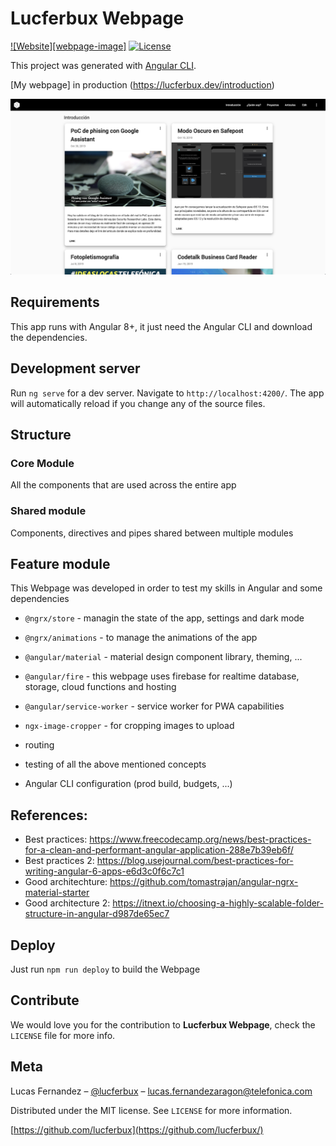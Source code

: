 # Lucferbux Webpage

[![Website][webpage-image]][webpage-url]
[![License][license-image]][license-url]



This project was generated with [Angular CLI](https://github.com/angular/angular-cli).

[My webpage] in production (https://lucferbux.dev/introduction)

![intro](meta/intro.png)

## Requirements

This app runs with Angular 8+, it just need the Angular CLI and download the dependencies.

## Development server

Run `ng serve` for a dev server. Navigate to `http://localhost:4200/`. The app will automatically reload if you change any of the source files.

## Structure

### Core Module
All the components that are used across the entire app

### Shared module
Components, directives and pipes shared between multiple modules

## Feature module


This Webpage was developed in order to test my skills in Angular and some dependencies

- `@ngrx/store` - managin the state of the app, settings and dark mode
- `@ngrx/animations` - to manage the animations of the app
- `@angular/material` - material design component library, theming, ...
- `@angular/fire` - this webpage uses firebase for realtime database, storage, cloud functions and hosting
- `@angular/service-worker` - service worker for PWA capabilities
- `ngx-image-cropper` - for cropping images to upload

- routing
- testing of all the above mentioned concepts
- Angular CLI configuration (prod build, budgets, ...)


## References:

* Best practices: https://www.freecodecamp.org/news/best-practices-for-a-clean-and-performant-angular-application-288e7b39eb6f/
* Best practices 2: https://blog.usejournal.com/best-practices-for-writing-angular-6-apps-e6d3c0f6c7c1
* Good architechture: https://github.com/tomastrajan/angular-ngrx-material-starter
* Good architecture 2: https://itnext.io/choosing-a-highly-scalable-folder-structure-in-angular-d987de65ec7



## Deploy

Just run `npm run deploy` to build the Webpage

## Contribute

We would love you for the contribution to **Lucferbux Webpage**, check the ``LICENSE`` file for more info.

## Meta

Lucas Fernandez – [@lucferbux](https://twitter.com/lucferbux) – lucas.fernandezaragon@telefonica.com

Distributed under the MIT license. See ``LICENSE`` for more information.

[https://github.com/lucferbux](https://github.com/lucferbux/)

[webpage-url]:https://img.shields.io/website?down_color=lightgrey&down_message=offline&up_color=blue&up_message=online&url=https%3A%2F%2Flucferbux.dev
[webpage-imagel]:https://img.shields.io/website/https/lucferbux.dev.svg

[license-image]: https://img.shields.io/badge/License-MIT-blue.svg
[license-url]: LICENSE


